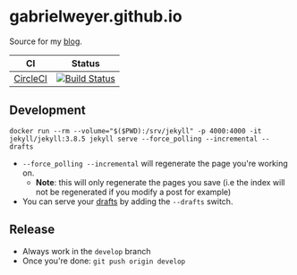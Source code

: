 # gabrielweyer.github.io

Source for my [blog][blog].

| CI | Status |
| --- | --- |
| [CircleCI][circle-ci] | [![Build Status][circle-ci-shield]][circle-ci] |

## Development

```posh
docker run --rm --volume="$($PWD):/srv/jekyll" -p 4000:4000 -it jekyll/jekyll:3.8.5 jekyll serve --force_polling --incremental --drafts
```

- `--force_polling --incremental` will regenerate the page you're working on.
  - **Note**: this will only regenerate the pages you save (i.e the index will not be regenerated if you modify a post for example)
- You can serve your [drafts][working-with-drafts] by adding the `--drafts` switch.

## Release

- Always work in the `develop` branch
- Once you're done: `git push origin develop`

[blog]: https://gabrielweyer.github.io/
[circle-ci]: https://circleci.com/gh/gabrielweyer/gabrielweyer.github.io
[circle-ci-shield]: https://circleci.com/gh/gabrielweyer/gabrielweyer.github.io/tree/develop.svg?style=shield
[working-with-drafts]: https://jekyllrb.com/docs/drafts/
